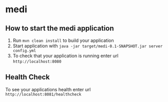 # medi

How to start the medi application
---

1. Run `mvn clean install` to build your application
1. Start application with `java -jar target/medi-0.1-SNAPSHOT.jar server config.yml`
1. To check that your application is running enter url `http://localhost:8080`

Health Check
---

To see your applications health enter url `http://localhost:8081/healthcheck`
